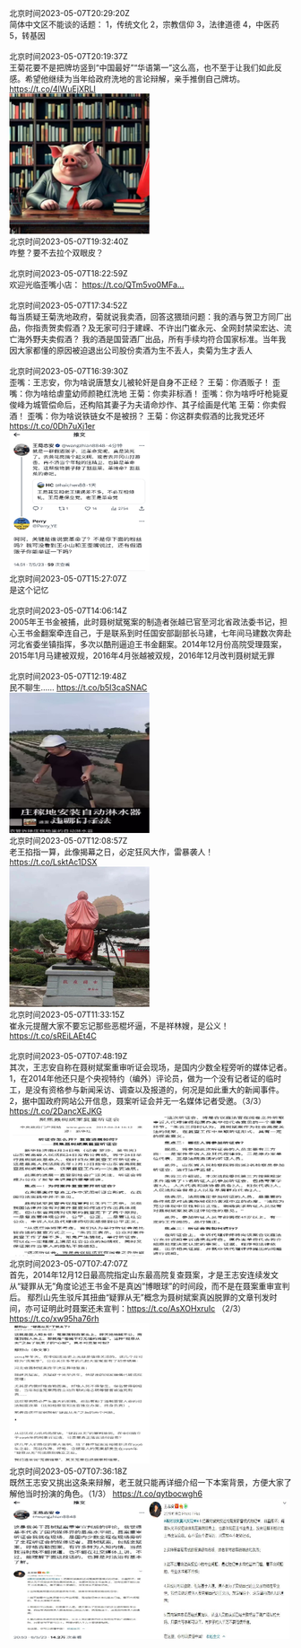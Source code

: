北京时间2023-05-07T20:29:20Z<br>简体中文区不能谈的话题：
1，传统文化
2，宗教信仰
3，法律道德
4，中医药
5，转基因<br><br>北京时间2023-05-07T20:19:37Z<br>王菊花要不是把牌坊竖到“中国最好”“华语第一”这么高，也不至于让我们如此反感。希望他继续为当年给政府洗地的言论辩解，亲手推倒自己牌坊。 https://t.co/4lWuEjXRLI<br><img src='/temp/2023/1655185618144739329_0.jpg' width='250' height='250'><br>北京时间2023-05-07T19:32:40Z<br>咋整？要不去拉个双眼皮？<br><br>北京时间2023-05-07T18:22:59Z<br>欢迎光临歪嘴小店：
https://t.co/QTm5vo0MFa…<br><br>北京时间2023-05-07T17:34:52Z<br>每当质疑王菊洗地政府，菊就说我卖酒，回答这猥琐问题：我的酒与贺卫方同厂出品，你指责贺卖假酒？及无家可归于建嵘、不许出门崔永元、全网封禁梁宏达、流亡海外野夫卖假酒？
我的酒是国营酒厂出品，所有手续均符合国家标准。当年我因大家都懂的原因被迫退出公司股份卖酒为生不丢人，卖菊为生才丢人<br><br>北京时间2023-05-07T16:39:30Z<br>歪嘴：王志安，你为啥说唐慧女儿被轮奸是自身不正经？
王菊：你酒贩子！
歪嘴：你为啥给虐童幼师颜艳红洗地
王菊：你卖非标酒！
歪嘴：你为啥呼吁枪毙夏俊峰为城管偿命后，还构陷其妻子为夫请命炒作、其子绘画是代笔
王菊：你卖假酒！
歪嘴：你为啥说铁链女不是被拐？
王菊：你这群卖假酒的比我党还坏 https://t.co/0Dh7uXj1er<br><img src='/temp/2023/1655130222667370496_0.jpg' width='250' height='250'><br>北京时间2023-05-07T15:27:07Z<br>是这个记忆<br><br>北京时间2023-05-07T14:06:14Z<br>2005年王书金被捕，此时聂树斌冤案的制造者张越已官至河北省政法委书记，担心王书金翻案牵连自己，于是联系到时任国安部副部长马建，七年间马建数次奔赴河北省委坐镇指挥，多次以酷刑逼迫王书金翻案。2014年12月份高院受理聂案，2015年1月马建被双规，2016年4月张越被双规，2016年12月改判聂树斌无罪<br><br>北京时间2023-05-07T12:19:48Z<br>民不聊生…… https://t.co/b5I3caSNAC<br><img src='/temp/2023/1655064868524019712_0.jpg' width='250' height='250'><br>北京时间2023-05-07T12:08:57Z<br>老王掐指一算，此像揭幕之日，必定狂风大作，雷暴袭人！ https://t.co/LsktAc1DSX<br><img src='/temp/2023/1655062135880445952_0.jpg' width='250' height='250'><br>北京时间2023-05-07T11:33:15Z<br>崔永元提醒大家不要忘记那些恶棍坏逼，不是祥林嫂，是公义！
https://t.co/sREiLAEt4C<br><br>北京时间2023-05-07T07:48:19Z<br>其次，王志安自称在聂树斌案重审听证会现场，是国内少数全程旁听的媒体记者。
1，在2014年他还只是个央视特约（编外）评论员，做为一个没有记者证的临时工，是没有资格参与新闻采访、调查以及报道的，何况是如此重大的新闻事件。
2，据中国政府网站公开信息，聂案听证会并无一名媒体记者受邀。（3/3） https://t.co/2DancXEJKG<br><img src='/temp/2023/1654996545857814529_0.jpg' width='250' height='250'><img src='/temp/2023/1654996545857814529_1.jpg' width='250' height='250'><br>北京时间2023-05-07T07:47:07Z<br>首先，2014年12月12日最高院指定山东最高院复查聂案，才是王志安连续发文从“疑罪从无”角度论述王书金不是真凶“博眼球”的时间段，而不是在聂案重审宣判后。
鄢烈山先生驳斥其扭曲“疑罪从无”概念为聂树斌案真凶脱罪的文章刊发时间，亦可证明此时聂案还未宣判：https://t.co/AsXOHxruIc （2/3） https://t.co/xw95ha76rh<br><img src='/temp/2023/1654996244706754560_0.jpg' width='250' height='250'><br>北京时间2023-05-07T07:36:18Z<br>既然王志安又挑出这条来辩解，老王就只能再详细介绍一下本案背景，方便大家了解他当时扮演的角色。（1/3） https://t.co/qytbocwgh6<br><img src='/temp/2023/1654993520703467520_0.jpg' width='250' height='250'><img src='/temp/2023/1654993520703467520_1.jpg' width='250' height='250'><br>
